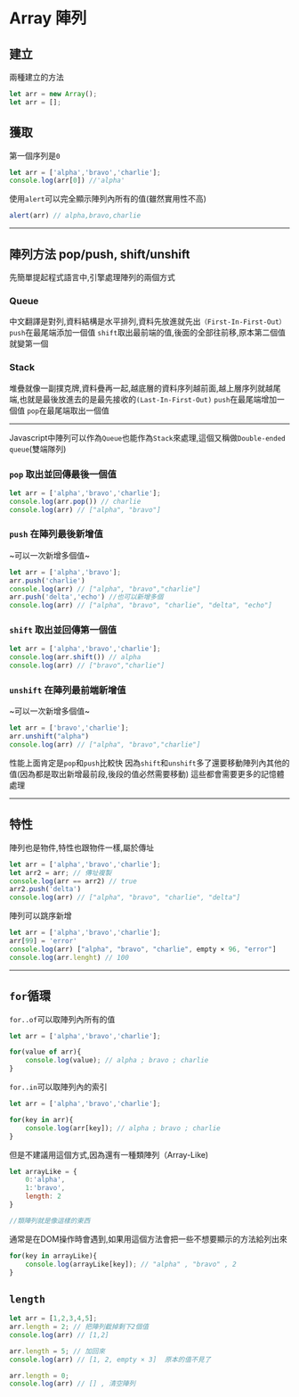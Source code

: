 # Array 陣列

## 建立
兩種建立的方法
```js {.line-numbers}
let arr = new Array();
let arr = [];
```

## 獲取
第一個序列是`0`

```js {.line-numbers}
let arr = ['alpha','bravo','charlie'];
console.log(arr[0]) //'alpha'
```

使用`alert`可以完全顯示陣列內所有的值(雖然實用性不高)
```js {.line-numbers}
alert(arr) // alpha,bravo,charlie
```

---
## 陣列方法 pop/push, shift/unshift

先簡單提起程式語言中,引擎處理陣列的兩個方式

### Queue
中文翻譯是對列,資料結構是水平排列,資料先放進就先出`（First-In-First-Out）`
`push`在最尾端添加一個值
`shift`取出最前端的值,後面的全部往前移,原本第二個值就變第一個

### Stack 
堆疊就像一副撲克牌,資料疊再一起,越底層的資料序列越前面,越上層序列就越尾端,也就是最後放進去的是最先接收的`(Last-In-First-Out)`
`push`在最尾端增加一個值
`pop`在最尾端取出一個值

---
Javascript中陣列可以作為`Queue`也能作為`Stack`來處理,這個又稱做`Double-ended queue`(雙端隊列)


### `pop` 取出並回傳最後一個值
```js {.line-numbers}
let arr = ['alpha','bravo','charlie'];
console.log(arr.pop()) // charlie
console.log(arr) // ["alpha", "bravo"]
```

### `push` 在陣列最後新增值
~可以一次新增多個值~
```js {.line-numbers}
let arr = ['alpha','bravo'];
arr.push('charlie')
console.log(arr) // ["alpha", "bravo","charlie"]
arr.push('delta','echo') //也可以新增多個
console.log(arr) // ["alpha", "bravo", "charlie", "delta", "echo"]
```

### `shift` 取出並回傳第一個值
```js {.line-numbers}
let arr = ['alpha','bravo','charlie'];
console.log(arr.shift()) // alpha
console.log(arr) // ["bravo","charlie"]
```

### `unshift` 在陣列最前端新增值
~可以一次新增多個值~
```js {.line-numbers}
let arr = ['bravo','charlie'];
arr.unshift("alpha") 
console.log(arr) // ["alpha", "bravo","charlie"]
```

性能上面肯定是`pop`和`push`比較快
因為`shift`和`unshift`多了還要移動陣列內其他的值(因為都是取出新增最前段,後段的值必然需要移動)
這些都會需要更多的記憶體處理

---

## 特性

陣列也是物件,特性也跟物件一樣,屬於傳址

```js {.line-numbers}
let arr = ['alpha','bravo','charlie'];
let arr2 = arr; // 傳址複製
console.log(arr == arr2) // true
arr2.push('delta')
console.log(arr) // ["alpha", "bravo", "charlie", "delta"]
```

陣列可以跳序新增

```js {.line-numbers}
let arr = ['alpha','bravo','charlie'];
arr[99] = 'error'
console.log(arr) ["alpha", "bravo", "charlie", empty × 96, "error"]
console.log(arr.lenght) // 100
```
---

## `for`循環

`for..of`可以取陣列內所有的值

```js {.line-numbers}
let arr = ['alpha','bravo','charlie'];

for(value of arr){
    console.log(value); // alpha ; bravo ; charlie
}
```

`for..in`可以取陣列內的索引

```js {.line-numbers}
let arr = ['alpha','bravo','charlie'];

for(key in arr){
    console.log(arr[key]); // alpha ; bravo ; charlie
}
```

但是不建議用這個方式,因為還有一種類陣列（Array-Like)

```js {.line-numbers}
let arrayLike = {
    0:'alpha',
    1:'bravo',
    length: 2
}

//類陣列就是像這樣的東西
```

通常是在DOM操作時會遇到,如果用這個方法會把一些不想要顯示的方法給列出來

```js {.line-numbers}
for(key in arrayLike){
    console.log(arrayLike[key]); // "alpha" , "bravo" , 2  
}
```

## `length`

```js {.line-numbers}
let arr = [1,2,3,4,5];
arr.length = 2; // 把陣列截掉剩下2個值
console.log(arr) // [1,2]

arr.length = 5; // 加回來
console.log(arr) // [1, 2, empty × 3]  原本的值不見了

arr.length = 0;
console.log(arr) // [] , 清空陣列
```